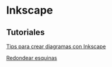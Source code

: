 # Inkscape


## Tutoriales

[Tips para crear diagramas con Inkscape](http://www.ioncannon.net/utilities/123/10-tips-for-creating-good-looking-diagrams-using-inkscape/)

[Redondear esquinas](https://superuser.com/questions/640954/inkscape-rounding-corners-of-shapes)
